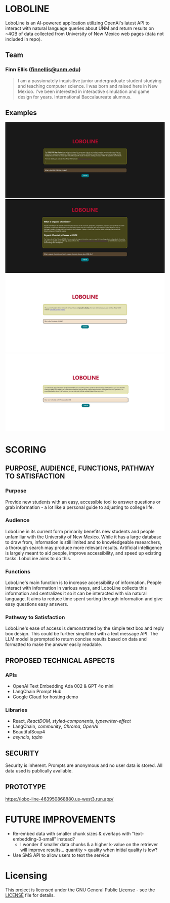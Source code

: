 # LOBOLINE
LoboLine is an AI-powered application utilizing OpenAI's latest API to interact with natural language queries about UNM and return results on ~4GB of data collected from University of New Mexico web pages (data not included in repo).

## Team
 ### Finn Ellis (<finnellis@unm.edu>)
> I am a passionately inquisitive junior undergraduate student studying and teaching computer science. I was born and raised here in New Mexico. I've been interested in interactive simulation and game design for years. International Baccalaureate alumnus.

## Examples
![Example 1](/example_images/LoboLineSC1.jpg "Prompt: What is the UNM CNM App Contest?")
![Example 2](/example_images/LoboLineSC4.jpg "Prompt: What is organic chemistry, and which organic chemistry classes does UNM offer?")
![Example 3](/example_images/LoboLineSC2.jpg "Prompt: Who is the President of UNM?")
![Example 4](/example_images/LoboLineSC3.jpg "Prompt: How can I schedule a SHAC appointment?")

# SCORING

## PURPOSE, AUDIENCE, FUNCTIONS, PATHWAY TO SATISFACTION
### Purpose
Provide new students with an easy, accessible tool to answer questions or grab information - a lot like a personal guide to adjusting to college life.

### Audience
LoboLine in its current form primarily benefits new students and people unfamiliar with the University of New Mexico. While it has a large database to draw from,
information is still limited and to knowledgeable researchers, a thorough search may produce more relevant results. Artificial intelligence is largely meant to aid people,
improve accessibility, and speed up existing tasks. LoboLine aims to do this.

### Functions
LoboLine's main function is to increase accessibility of information. People interact with information in various ways, and LoboLine collects this information
and centralizes it so it can be interacted with via natural language. It aims to reduce time spent sorting through information and give easy questions easy answers.

### Pathway to Satisfaction
LoboLine's ease of access is demonstrated by the simple text box and reply box design. This could be further simplified with a text message API.
The LLM model is prompted to return concise results based on data and formatted to make the answer easily readable.

## PROPOSED TECHNICAL ASPECTS
### APIs
- OpenAI Text Embedding Ada 002 & GPT 4o mini
- LangChain Prompt Hub
- Google Cloud for hosting demo

### Libraries
- React, *ReactDOM, styled-components, typewriter-effect*
- LangChain, *community*, *Chroma*, *OpenAI*
- BeautifulSoup4
- *asyncio, tqdm*

## SECURITY
Security is inherent. Prompts are anonymous and no user data is stored. All data used is publically available.

## PROTOTYPE
https://lobo-line-463950868880.us-west3.run.app/


# FUTURE IMPROVEMENTS
- Re-embed data with smaller chunk sizes & overlaps with "text-embedding-3-small" instead?
	- I wonder if smaller data chunks & a higher k-value on the retriever will improve results... quantity > quality when initial quality is low?
- Use SMS API to allow users to text the service

# Licensing

This project is licensed under the GNU General Public License - see the [LICENSE](LICENSE) file for details.